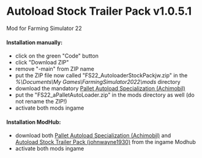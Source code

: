 # Autoload Stock Trailer Pack v1.0.5.1
Mod for Farming Simulator 22  

#### Installation manually:
* click on the green "Code" button
* click "Download ZIP"
* remove "-main" from ZIP name
* put the ZIP file now called "FS22_AutoloaderStockPackjw.zip" in the  
_%\Documents\My Games\FarmingSimulator2022\mods_ directory
* download the mandatory [Pallet Autoload Specialization (Achimobil)](https://www.farming-simulator.com/mod.php?lang=en&mod_id=228819&title=fs2022)
* put the "FS22_aPalletAutoLoader.zip" in the mods directory as well (do not rename the ZIP!)
* activate both mods ingame

#### Installation ModHub:
* download both [Pallet Autoload Specialization (Achimobil)](https://www.farming-simulator.com/mod.php?lang=en&mod_id=228819&title=fs2022) and  
[Autoload Stock Trailer Pack (johnwayne1930)](https://www.farming-simulator.com/mod.php?lang=en&mod_id=233456&title=fs2022) from the ingame Modhub
* activate both mods ingame
